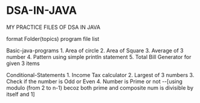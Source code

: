 # DSA-IN-JAVA
 MY PRACTICE FILES OF DSA IN JAVA

format
Folder(topics)
    program file list

Basic-java-programs
    1. Area of circle
    2. Area of Square
    3. Average of 3 number
    4. Pattern using simple println statement
    5. Total Bill Generator for given 3 items

Conditional-Statements
    1. Income Tax calculator
    2. Largest of 3 numbers
    3. Check if the number is Odd or Even
    4. Number is Prime or not --[using modulo (from 2 to n-1) becoz both prime and composite num is divisible by itself and 1]

